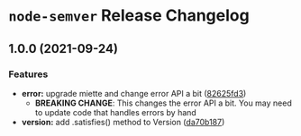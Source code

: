 # `node-semver` Release Changelog

<a name="1.0.0"></a>
## 1.0.0 (2021-09-24)

### Features

* **error:** upgrade miette and change error API a bit ([82625fd3](https://github.com/felipesere/node-semver-rs/commit/82625fd37384cc24469a55e28a8c8d310e619276))
    * **BREAKING CHANGE**: This changes the error API a bit. You may need to update code that handles errors by hand
* **version:** add .satisfies() method to Version ([da70b187](https://github.com/felipesere/node-semver-rs/commit/da70b1872bdd6f910d56d6b1c674d0c3dabdeaf6))

